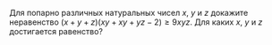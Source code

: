 Для попарно различных натуральных чисел $x$, $y$ и $z$ докажите неравенство $(x+y+z)(xy+xy+yz-2) \geq 9xyz.$ Для каких $x$, $y$ и $z$ достигается равенство?